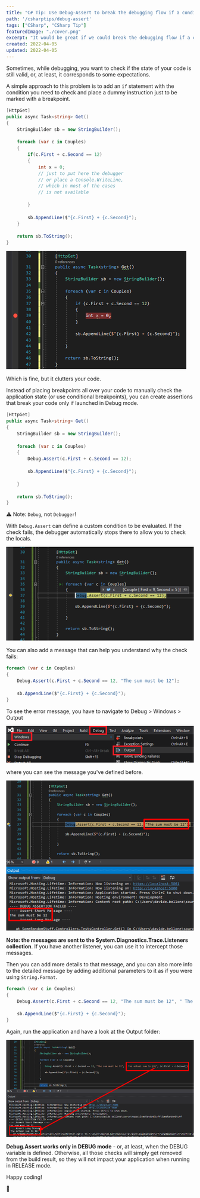```yaml
---
title: "C# Tip: Use Debug-Assert to break the debugging flow if a condition fails"
path: '/csharptips/debug-assert'
tags: ["CSharp", "CSharp Tip"]
featuredImage: "./cover.png"
excerpt: "It would be great if we could break the debugging flow if a condition is (not) met. Can we? Of course!"
created: 2022-04-05
updated: 2022-04-05
---
```


Sometimes, while debugging, you want to check if the state of your code is still valid, or, at least, it corresponds to some expectations.

A simple approach to this problem is to add an `if` statement with the condition you need to check and place a dummy instruction just to be marked with a breakpoint.

```cs
[HttpGet]
public async Task<string> Get()
{
    StringBuilder sb = new StringBuilder();

    foreach (var c in Couples)
    {
        if(c.First + c.Second == 12)
        {
            int x = 0;
            // just to put here the debugger
            // or place a Console.WriteLine,
            // which in most of the cases 
            // is not available

        }

        sb.AppendLine($"{c.First} + {c.Second}");
    }

    return sb.ToString();
}
```

![Debugging with breakpoint](./breakpoint.png)

Which is fine, but it clutters your code.

Instead of placing breakpoints all over your code to manually check the application state (or use conditional breakpoints), you can create assertions that break your code only if launched in Debug mode.

```cs
[HttpGet]
public async Task<string> Get()
{
    StringBuilder sb = new StringBuilder();

    foreach (var c in Couples)
    {
        Debug.Assert(c.First + c.Second == 12);

        sb.AppendLine($"{c.First} + {c.Second}");

    }

    return sb.ToString();
}
```

⚠ Note: `Debug`, not `Debugger`!


With `Debug.Assert` can define a custom condition to be evaluated. If the check fails, the debugger automatically stops there to allow you to check the locals.

![Simple Debug.Assert](./debug-assert.png)

You can also add a message that can help you understand why the check fails:

```cs
foreach (var c in Couples)
{
    Debug.Assert(c.First + c.Second == 12, "The sum must be 12");

    sb.AppendLine($"{c.First} + {c.Second}");
}
```

To see the error message, you have to navigate to Debug > Windows > Output 

![How to open the Output Window on Visual Studio](./output-window.png)

where you can see the message you've defined before.

![Debug.Assert message as seen in the Output Window](./debug-assert-with-message.png)


**Note: the messages are sent to the System.Diagnostics.Trace.Listeners collection**. If you have another listener, you can use it to intercept those messages.

Then you can add more details to that message, and you can also more info to the detailed message by adding additional parameters to it as if you were using `String.Format`.

```cs
foreach (var c in Couples)
{
    Debug.Assert(c.First + c.Second == 12, "The sum must be 12", " The actual sum is {0}", (c.First + c.Second));

    sb.AppendLine($"{c.First} + {c.Second}");
}
```

Again, run the application and have a look at the Output folder:

![Debug.Assert with formatted messages](./debug-assert-with-message-details.png)

**Debug.Assert works only in DEBUG mode** - or, at least, when the DEBUG variable is defined. Otherwise, all those checks will simply get removed from the build result, so they will not impact your application when running in RELEASE mode.

Happy coding!

🐧
